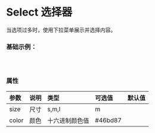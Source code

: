 # Select 选择器
当选项过多时，使用下拉菜单展示并选择内容。
### 基础示例：
<div class="leeblock">
    <div class="leesource">
        <lee-select v-model="value" placeholder="请选择">
            <lee-option
            v-for="item in options"
            :key="item.value"
            :label="item.label"
            :value="item.value">
            </lee-option>
        </lee-select>
    </div>
<lee-code>
    
```html

```
```html

```
</lee-code>
</div>

### 属性

参数|说明|类型|可选值|默认值
:------|:------|:------|:------|:------
size|尺寸|s,m,l|m
color|颜色|十六进制颜色值|#46bd87
<script>
    export default {
        data() {
              return {
                options: [{
                  value: '选项1',
                  label: 'Html'
                }, {
                  value: '选项2',
                  label: 'Css3'
                }, {
                  value: '选项3',
                  label: 'Javascript'
                }, {
                  value: '选项4',
                  label: 'Vue'
                }, {
                  value: '选项5',
                  label: 'React'
                }],
                value: '选项3'
              }
          }
    }
</script>
<style scoped>
    .leesource{display: flex;align-items: center;}
    /*.leesource div{margin-right: 10px}*/
</style>